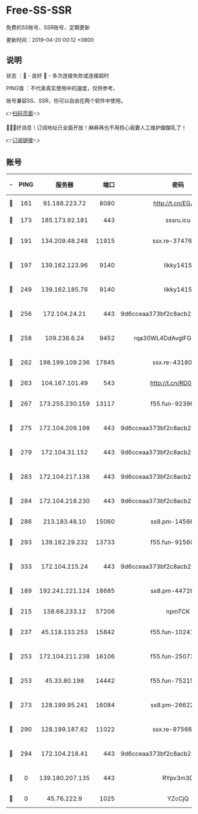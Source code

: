 # Free-SS-SSR

免费的SS账号、SSR账号，定期更新

更新时间：2019-04-20 00:12 +0800

## 说明

状态     ：🙂 - 良好 🙁 - 多次连接失败或连接超时

PING值   ：不代表真实使用中的速度，仅供参考。

账号兼容SS、SSR，你可以自由在两个软件中使用。

👉[扫码页面](https://liesauer.github.io/Free-SS-SSR/)👈

🎉🎉🎉好消息！订阅地址已全面开放！麻麻再也不用担心我要人工维护酸酸乳了！

👉[订阅链接](https://www.liesauer.net/yogurt/subscribe?ACCESS_TOKEN=DAYxR3mMaZAsaqUb)👈

## 账号

|-|PING|服务器|端口|密码|加密方式|区域|
|:----:|:----:|:-----:|-----:|:----:|:----:|:----:|
|🙂|161|91.188.223.72|8080|http://t.cn/EGJIyrl|rc4-md5|RU|
|🙂|173|185.173.92.181|443|sssru.icu|rc4-md5|RU|
|🙂|191|134.209.48.248|11915|ssx.re-37476733|aes-256-cfb|US|
|🙂|197|139.162.123.96|9140|likky1415|aes-256-cfb|JP|
|🙂|249|139.162.185.76|9140|likky1415|aes-256-cfb|DE|
|🙂|256|172.104.24.21|443|9d6cceaa373bf2c8acb22e60b6a58be6|aes-256-cfb|US|
|🙂|258|109.238.6.24|9452|rqa30WL4DdAvgIFG6Fs3znzTa|aes-256-cfb|FR|
|🙂|262|198.199.109.236|17845|ssx.re-43180441|aes-256-cfb|US|
|🙂|263|104.167.101.49|543|http://t.cn/RD0D7sx|rc4-md5|CA|
|🙂|267|173.255.230.159|13117|f55.fun-92396656|aes-256-cfb|US|
|🙂|275|172.104.209.198|443|9d6cceaa373bf2c8acb22e60b6a58be6|aes-256-cfb|US|
|🙂|279|172.104.31.152|443|9d6cceaa373bf2c8acb22e60b6a58be6|aes-256-cfb|US|
|🙂|283|172.104.217.138|443|9d6cceaa373bf2c8acb22e60b6a58be6|aes-256-cfb|US|
|🙂|284|172.104.218.230|443|9d6cceaa373bf2c8acb22e60b6a58be6|aes-256-cfb|US|
|🙂|286|213.183.48.10|15060|ss8.pm-14566279|rc4-md5|RU|
|🙂|293|139.162.29.232|13733|f55.fun-91560266|aes-256-cfb|SG|
|🙂|333|172.104.215.24|443|9d6cceaa373bf2c8acb22e60b6a58be6|aes-256-cfb|US|
|🙂|189|192.241.221.124|18685|ss8.pm-44728015|aes-256-cfb|US|
|🙂|215|138.68.233.12|57206|npmTCK|rc4-md5|US|
|🙂|237|45.118.133.253|15842|f55.fun-10241110|aes-256-cfb|SG|
|🙂|253|172.104.211.238|16106|f55.fun-25073452|aes-256-cfb|US|
|🙂|253|45.33.80.198|14442|f55.fun-75215142|aes-256-cfb|US|
|🙂|273|128.199.95.241|16084|ss8.pm-26622330|aes-256-cfb|SG|
|🙂|290|128.199.187.62|11022|ssx.re-97566923|aes-256-cfb|SG|
|🙂|294|172.104.218.41|443|9d6cceaa373bf2c8acb22e60b6a58be6|aes-256-cfb|US|
|🙁|0|139.180.207.135|443|RYpv3m3D|aes-256-cfb|JP|
|🙁|0|45.76.222.9|1025|YZcCjQ|rc4-md5|JP|
